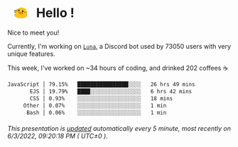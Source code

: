 <h1>   <img src="./spoinky.gif" style="vertical-align:middle;" width="30px">   Hello ! </h1>

Nice to meet you!

Currently, I'm working on <a href='https://github.com/Asgarrrr/Luna'>`Luna`</a>, a Discord bot used by 73050 users with very unique features.

This week, I've worked on ~34 hours of coding, and drinked 202 coffees ☕

```
JavaScript │ 79.15%   ████████████████░░░░   26 hrs 49 mins
       EJS │ 19.79%   ████░░░░░░░░░░░░░░░░   6 hrs 42 mins
       CSS │ 0.93%    ░░░░░░░░░░░░░░░░░░░░   18 mins
     Other │ 0.07%    ░░░░░░░░░░░░░░░░░░░░   1 min
      Bash │ 0.06%    ░░░░░░░░░░░░░░░░░░░░   1 min
```

###### This presentation is [updated](https://github.com/Asgarrrr) automatically every 5 minute, most recently on 6/3/2022, 09:20:18 PM ( UTC±0 ).